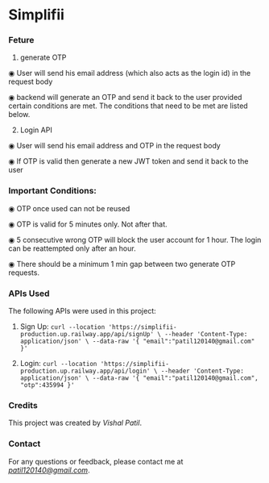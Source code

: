 # Simplifii

### Feture

1. generate OTP

 ◉ User will send his email address (which also acts as the login id) in the request body

 ◉ backend will generate an OTP and send it back to the user provided certain conditions are met. The conditions that need to be met are listed below. 


2. Login API

 ◉ User will send his email address and OTP in the request body

 ◉ If OTP is valid then generate a new JWT token and send it back to the user


### Important Conditions:

 ◉ OTP once used can not be reused

 ◉ OTP is valid for 5 minutes only. Not after that.

 ◉ 5 consecutive wrong OTP will block the user account for 1 hour. The login can be reattempted only after an hour.

 ◉ There should be a minimum 1 min gap between two generate OTP requests. 


### APIs Used
The following APIs were used in this project:

1. Sign Up: ```curl --location 'https://simplifii-production.up.railway.app/api/signUp' \
--header 'Content-Type: application/json' \
--data-raw '{
    "email":"patil120140@gmail.com"
}'```


2. Login: ```curl --location 'https://simplifii-production.up.railway.app/api/login' \
--header 'Content-Type: application/json' \
--data-raw '{
       "email":"patil120140@gmail.com",
    "otp":435994
}'```

### Credits
This project was created by *Vishal Patil*.

### Contact
For any questions or feedback, please contact me at *patil120140@gmail.com*.

